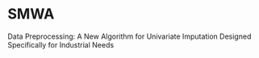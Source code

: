 # SMWA
Data Preprocessing: A New Algorithm for Univariate Imputation Designed Specifically for Industrial Needs
